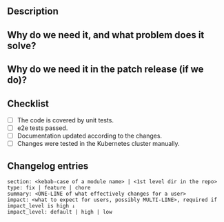 ## Description
<!---
  Describe your changes in detail.

  Please let users know if your feature influences critical cluster components
  (restarts of ingress-controllers, control-plane, Prometheus, etc).
-->

## Why do we need it, and what problem does it solve?
<!---
  This is the most important paragraph.
  You must describe the main goal of your feature.

  If it fixes an issue, place a link to the issue here.

  If it fixes an obvious bug, please tell users about the impact and effect of the problem.
-->

## Why do we need it in the patch release (if we do)?

<!---
Describe why the changes need to be backported into the patch release.

If it doesn't matter whether the changes will be backported into the patch release, specify "Not necessarily".

Delete the section if the PR is for release, and not for the patch release.
-->

## Checklist
- [ ] The code is covered by unit tests.
- [ ] e2e tests passed.
- [ ] Documentation updated according to the changes.
- [ ] Changes were tested in the Kubernetes cluster manually.

## Changelog entries
<!---
  Describe the changes so they will be included in a release changelog.

  Find examples and documentation below, or visit the [Guidelines for working with PRs](https://github.com/deckhouse/deckhouse/wiki/Guidelines-for-working-with-PRs).
-->

```changes
section: <kebab-case of a module name> | <1st level dir in the repo>
type: fix | feature | chore
summary: <ONE-LINE of what effectively changes for a user>
impact: <what to expect for users, possibly MULTI-LINE>, required if impact_level is high ↓
impact_level: default | high | low
```

<!---
`impact_level: default` adds to changelog as usual, this is the default that can be omitted
`impact_level: high`    something important for users, the impact will be copied to "Know Before Update" section
`impact_level: low`     omitted in changelog YAML; note there is `type:chore` for chores

Tip for the section field:

  - <kebab-case of a module>, e.g. "cloud-provider-aws", "node-manager"
  - "ci", has forced low impact
  - "docs", includes website changes, should have low impact
  - "candi"
  - "deckhouse-controller"
  - "dhctl"
  - "global-hooks"
  - "go_lib"
  - "helm_lib"
  - "jq_lib"
  - "shell_lib"
  - "testing", has forced low impact
  - "tools", has forced low impact

Find changed sections:

gh pr diff   $PULL_REQUEST_NUMBER   |
  egrep "^([+]{3} b|[-]{3} a)/" |
  cut -d/ -f2- |
  sed 's#^ee/##' |
  sed 's#^fe/##' |
  sed 's#^modules/##' |
  sed 's#[0-9][0-9][0-9]-##' |
  egrep -v 'Makefile' |       # add file exclusion here
  cut -d/ -f1 |
  sort |
  uniq

Find all possible sections (excluding ci):

node -e 'console.log(require("./.github/scripts/js/changelog-find-sections.js")().join("\n"))'
-->
